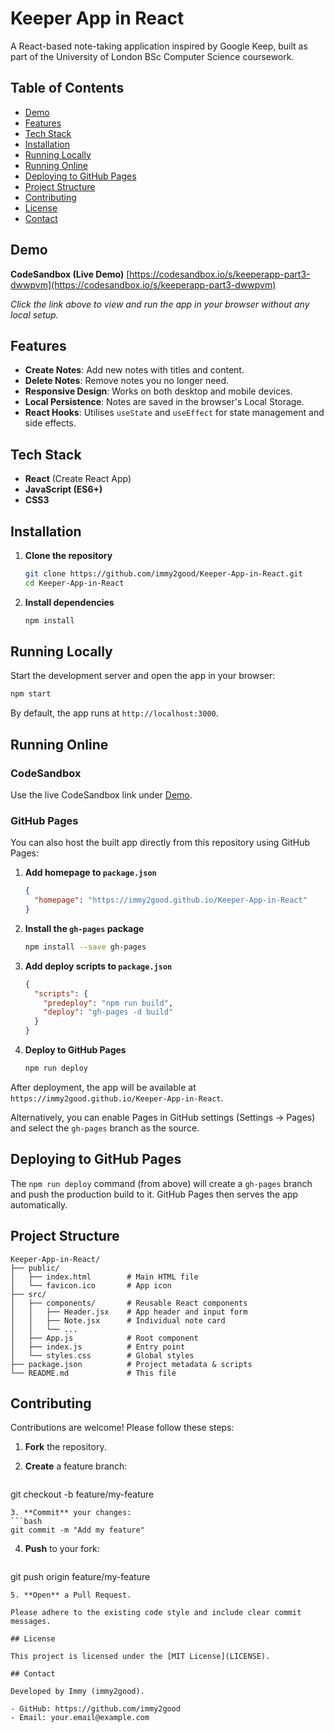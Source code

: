 # Keeper App in React

A React-based note-taking application inspired by Google Keep, built as part of the University of London BSc Computer Science coursework.

## Table of Contents

* [Demo](#demo)
* [Features](#features)
* [Tech Stack](#tech-stack)
* [Installation](#installation)
* [Running Locally](#running-locally)
* [Running Online](#running-online)
* [Deploying to GitHub Pages](#deploying-to-github-pages)
* [Project Structure](#project-structure)
* [Contributing](#contributing)
* [License](#license)
* [Contact](#contact)

## Demo

**CodeSandbox (Live Demo)**
[https://codesandbox.io/s/keeperapp-part3-dwwpvm](https://codesandbox.io/s/keeperapp-part3-dwwpvm)

*Click the link above to view and run the app in your browser without any local setup.*

## Features

* **Create Notes**: Add new notes with titles and content.
* **Delete Notes**: Remove notes you no longer need.
* **Responsive Design**: Works on both desktop and mobile devices.
* **Local Persistence**: Notes are saved in the browser's Local Storage.
* **React Hooks**: Utilises `useState` and `useEffect` for state management and side effects.

## Tech Stack

* **React** (Create React App)
* **JavaScript (ES6+)**
* **CSS3**

## Installation

1. **Clone the repository**

   ```bash
   git clone https://github.com/immy2good/Keeper-App-in-React.git
   cd Keeper-App-in-React
   ```
2. **Install dependencies**

   ```bash
   npm install
   ```

## Running Locally

Start the development server and open the app in your browser:

```bash
npm start
```

By default, the app runs at `http://localhost:3000`.

## Running Online

### CodeSandbox

Use the live CodeSandbox link under [Demo](#demo).

### GitHub Pages

You can also host the built app directly from this repository using GitHub Pages:

1. **Add homepage to `package.json`**

   ```json
   {
     "homepage": "https://immy2good.github.io/Keeper-App-in-React"
   }
   ```
2. **Install the `gh-pages` package**

   ```bash
   npm install --save gh-pages
   ```
3. **Add deploy scripts to `package.json`**

   ```json
   {
     "scripts": {
       "predeploy": "npm run build",
       "deploy": "gh-pages -d build"
     }
   }
   ```
4. **Deploy to GitHub Pages**

   ```bash
   npm run deploy
   ```

After deployment, the app will be available at `https://immy2good.github.io/Keeper-App-in-React`.

Alternatively, you can enable Pages in GitHub settings (Settings → Pages) and select the `gh-pages` branch as the source.

## Deploying to GitHub Pages

The `npm run deploy` command (from above) will create a `gh-pages` branch and push the production build to it. GitHub Pages then serves the app automatically.

## Project Structure

```plaintext
Keeper-App-in-React/
├── public/
│   ├── index.html        # Main HTML file
│   └── favicon.ico       # App icon
├── src/
│   ├── components/       # Reusable React components
│   │   ├── Header.jsx    # App header and input form
│   │   ├── Note.jsx      # Individual note card
│   │   └── ...
│   ├── App.js            # Root component
│   ├── index.js          # Entry point
│   └── styles.css        # Global styles
├── package.json          # Project metadata & scripts
└── README.md             # This file
```

## Contributing

Contributions are welcome! Please follow these steps:

1. **Fork** the repository.
2. **Create** a feature branch:

   ```bash
   ```

git checkout -b feature/my-feature

````
3. **Commit** your changes:
```bash
git commit -m "Add my feature"
````

4. **Push** to your fork:

   ```bash
   ```

git push origin feature/my-feature

```
5. **Open** a Pull Request.

Please adhere to the existing code style and include clear commit messages.

## License

This project is licensed under the [MIT License](LICENSE).

## Contact

Developed by Immy (immy2good).

- GitHub: https://github.com/immy2good
- Email: your.email@example.com

```
